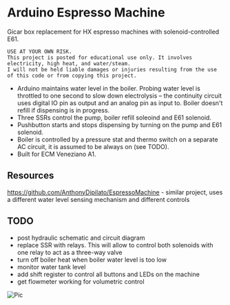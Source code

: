 # Arduino Espresso Machine

Gicar box replacement for HX espresso machines with solenoid-controlled E61.

```
USE AT YOUR OWN RISK.
This project is posted for educational use only. It involves electricity, high heat, and water/steam.
I will not be held liable damages or injuries resulting from the use of this code or from copying this project.
```

* Arduino maintains water level in the boiler. Probing water level is throttled to one second to slow down electrolysis – the continuity circuit uses digital IO pin as output and an analog pin as input to. Boiler doesn't refill if dispensing is in progress.
* Three SSRs control the pump, boiler refill soleoind and E61 solenoid.
* Pushbutton starts and stops dispensing by turning on the pump and E61 solenoid.
* Boiler is controlled by a pressure stat and thermo switch on a separate AC circuit, it is assumed to be always on (see TODO).
* Built for ECM Veneziano A1.

## Resources

https://github.com/AnthonyDipilato/EspressoMachine - similar project, uses a different water level sensing mechanism and different controls

## TODO

- post hydraulic schematic and circuit diagram
- replace SSR with relays. This will allow to control both solenoids with one relay to act as a three-way valve
- turn off boiler heat when boiler water level is too low
- monitor water tank level
- add shift register to control all buttons and LEDs on the machine
- get flowmeter working for volumetric control

![Pic](https://i.imgur.com/rYCZEsT.jpg)

